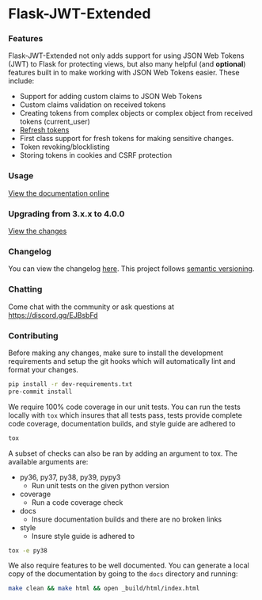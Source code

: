 # Flask-JWT-Extended

### Features
Flask-JWT-Extended not only adds support for using JSON Web Tokens (JWT) to Flask for protecting views,
but also many helpful (and **optional**) features  built in to make working with JSON Web Tokens
easier. These include:

* Support for adding custom claims to JSON Web Tokens
* Custom claims validation on received tokens
* Creating tokens from complex objects or complex object from received tokens (current_user)
* [Refresh tokens](https://auth0.com/blog/refresh-tokens-what-are-they-and-when-to-use-them/)
* First class support for fresh tokens for making sensitive changes.
* Token revoking/blocklisting
* Storing tokens in cookies and CSRF protection

### Usage
[View the documentation online](https://flask-jwt-extended.readthedocs.io/en/stable/)

### Upgrading from 3.x.x to 4.0.0
[View the changes](https://flask-jwt-extended.readthedocs.io/en/stable/v4_upgrade_guide/)

### Changelog
You can view the changelog [here](https://github.com/vimalloc/flask-jwt-extended/releases).
This project follows [semantic versioning](https://semver.org/).

### Chatting
Come chat with the community or ask questions at https://discord.gg/EJBsbFd

### Contributing
Before making any changes, make sure to install the development requirements
and setup the git hooks which will automatically lint and format your changes.
```bash
pip install -r dev-requirements.txt
pre-commit install
```

We require 100% code coverage in our unit tests. You can run the tests locally
with `tox` which insures that all tests pass, tests provide complete code coverage,
documentation builds, and style guide are adhered to
```bash
tox
```

A subset of checks can also be ran by adding an argument to tox. The available
arguments are:
  * py36, py37, py38, py39, pypy3
    * Run unit tests on the given python version
  * coverage
    * Run a code coverage check
  * docs
    * Insure documentation builds and there are no broken links
  * style
    * Insure style guide is adhered to
```bash
tox -e py38
```

We also require features to be well documented.  You can generate a local copy
of the documentation by going to the `docs` directory and running:
```bash
make clean && make html && open _build/html/index.html
```
